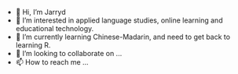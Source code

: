 - 👋 Hi, I’m Jarryd
- 👀 I’m interested in applied language studies, online learning and educational technology.
- 🌱 I’m currently learning Chinese-Madarin, and need to get back to learning R.
- 💞️ I’m looking to collaborate on ...
- 📫 How to reach me ...

<!---
JarrydF/JarrydF is a ✨ special ✨ repository because its `README.md` (this file) appears on your GitHub profile.
You can click the Preview link to take a look at your changes.
--->
